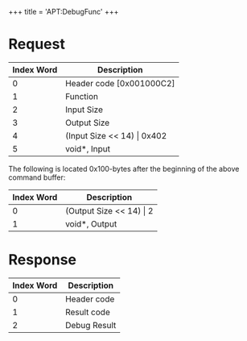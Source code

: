 +++
title = 'APT:DebugFunc'
+++

# Request

| Index Word | Description                   |
|------------|-------------------------------|
| 0          | Header code \[0x001000C2\]    |
| 1          | Function                      |
| 2          | Input Size                    |
| 3          | Output Size                   |
| 4          | (Input Size \<\< 14) \| 0x402 |
| 5          | void\*, Input                 |

The following is located 0x100-bytes after the beginning of the above
command buffer:

| Index Word | Description                |
|------------|----------------------------|
| 0          | (Output Size \<\< 14) \| 2 |
| 1          | void\*, Output             |

# Response

| Index Word | Description  |
|------------|--------------|
| 0          | Header code  |
| 1          | Result code  |
| 2          | Debug Result |
